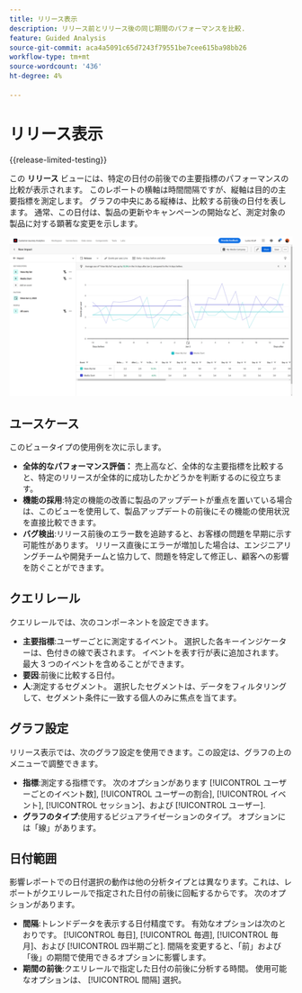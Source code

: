 ```yaml
---
title: リリース表示
description: リリース前とリリース後の同じ期間のパフォーマンスを比較.
feature: Guided Analysis
source-git-commit: aca4a5091c65d7243f79551be7cee615ba98bb26
workflow-type: tm+mt
source-wordcount: '436'
ht-degree: 4%

---
```


# リリース表示

{{release-limited-testing}}

この **リリース** ビューには、特定の日付の前後での主要指標のパフォーマンスの比較が表示されます。 このレポートの横軸は時間間隔ですが、縦軸は目的の主要指標を測定します。 グラフの中央にある縦棒は、比較する前後の日付を表します。 通常、この日付は、製品の更新やキャンペーンの開始など、測定対象の製品に対する顕著な変更を示します。

![リリース](../assets/release.png)

## ユースケース

このビュータイプの使用例を次に示します。

* **全体的なパフォーマンス評価：** 売上高など、全体的な主要指標を比較すると、特定のリリースが全体的に成功したかどうかを判断するのに役立ちます。
* **機能の採用**:特定の機能の改善に製品のアップデートが重点を置いている場合は、このビューを使用して、製品アップデートの前後にその機能の使用状況を直接比較できます。
* **バグ検出**:リリース前後のエラー数を追跡すると、お客様の問題を早期に示す可能性があります。 リリース直後にエラーが増加した場合は、エンジニアリングチームや開発チームと協力して、問題を特定して修正し、顧客への影響を防ぐことができます。

## クエリレール

クエリレールでは、次のコンポーネントを設定できます。

* **主要指標**:ユーザーごとに測定するイベント。 選択した各キーインジケーターは、色付きの線で表されます。 イベントを表す行が表に追加されます。 最大 3 つのイベントを含めることができます。
* **要因**:前後に比較する日付。
* **人**:測定するセグメント。 選択したセグメントは、データをフィルタリングして、セグメント条件に一致する個人のみに焦点を当てます。

## グラフ設定

リリース表示では、次のグラフ設定を使用できます。この設定は、グラフの上のメニューで調整できます。

* **指標**:測定する指標です。 次のオプションがあります [!UICONTROL ユーザーごとのイベント数], [!UICONTROL ユーザーの割合], [!UICONTROL イベント], [!UICONTROL セッション]、および [!UICONTROL ユーザー].
* **グラフのタイプ**:使用するビジュアライゼーションのタイプ。 オプションには「線」があります。

## 日付範囲

影響レポートでの日付選択の動作は他の分析タイプとは異なります。これは、レポートがクエリレールで指定された日付の前後に回転するからです。 次のオプションがあります。

* **間隔**:トレンドデータを表示する日付精度です。 有効なオプションは次のとおりです。 [!UICONTROL 毎日], [!UICONTROL 毎週], [!UICONTROL 毎月]、および [!UICONTROL 四半期ごと]. 間隔を変更すると、「前」および「後」の期間で使用できるオプションに影響します。
* **期間の前後**:クエリレールで指定した日付の前後に分析する時間。 使用可能なオプションは、 [!UICONTROL 間隔] 選択。
